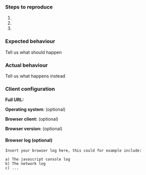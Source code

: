 <!--
Thanks for reporting issues back to Reklamacije.net! This is the issue tracker of Podnesi.Reklamacije.net, if you have any support question please check out http://podnesi.reklamacije.net/help

This is the bug tracker for the Alaveteli component.

To make it possible for us to help you please fill out below information carefully.
--> 
### Steps to reproduce
1.
2.
3.

### Expected behaviour
Tell us what should happen

### Actual behaviour
Tell us what happens instead

### Client configuration

**Full URL:**

**Operating system**: (optional)

**Browser client:** (optional)

**Browser version:** (optional)

#### Browser log (optional)
```
Insert your browser log here, this could for example include:

a) The javascript console log
b) The network log 
c) ...
```
